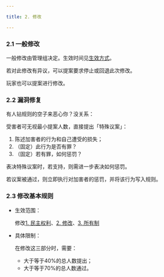 ```yaml
---

title: 2. 修改

---
```


### 2.1 一般修改

一般修改由管理组决定。生效时间见[生效方式](/规则详细版/1民主权利/#14-生效方式)。

若对此修改有异议，可以提案要求停止或回退此次修改。

玩家也可以提案进行修改。

### 2.2 漏洞修复

有人钻规则的空子来恶心你？没关系：

受害者可无视最小提案人数，直接提出「特殊议案」：

1. 陈述加害者的行为和自己遭受的损失；
2. （固定）此行为是否有罪？
3. （固定）若有罪，如何惩罚？

表决特殊议案时，若支持，则需进一步表决如何惩罚。

若议案被通过，则立即执行对加害者的惩罚，并将该行为写入规则。

### 2.3 修改基本规则

- 生效范围：

  修改[1. 民主权利](/规则详细版/1民主权利)、[2. 修改](/规则详细版/2修改)、[3. 所有制](/规则详细版/3所有制)

- 具体限制：

  在修改这三部分时，需要：

    - 大于等于40%的总人数提出；
    - 大于等于70%的总人数通过。